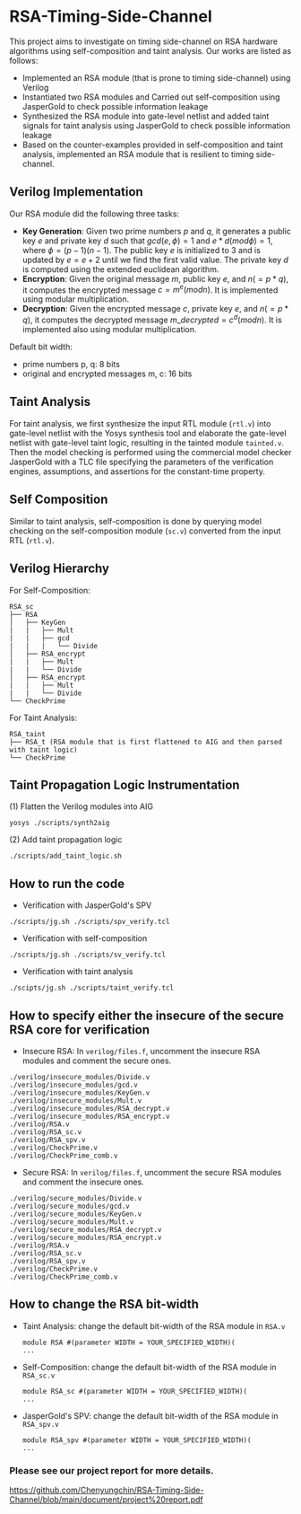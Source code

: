 # RSA-Timing-Side-Channel
This project aims to investigate on timing side-channel on RSA hardware algorithms using self-composition and taint analysis. Our works are listed as follows:
* Implemented an RSA module (that is prone to timing side-channel) using Verilog
* Instantiated two RSA modules and Carried out self-composition using JasperGold to check possible information leakage
* Synthesized the RSA module into gate-level netlist and added taint signals for taint analysis using JasperGold to check possible information leakage
* Based on the counter-examples provided in self-composition and taint analysis, implemented an RSA module that is resilient to timing side-channel.

## Verilog Implementation
Our RSA module did the following three tasks:
* **Key Generation**: Given two prime numbers $p$ and $q$, it generates a public key $e$ and private key $d$ such that $gcd(e, \phi) = 1$ and $e*d (mod \phi) = 1$, where $\phi = (p-1)(n-1)$. The public key $e$ is initialized to $3$ and is updated by $e=e+2$ until we find the first valid value. The private key $d$ is computed using the extended euclidean algorithm. 
* **Encryption**: Given the original message $m$, public key $e$, and $n (=p*q)$, it computes the encrypted message $c=m^e (mod n)$. It is implemented using modular multiplication.
* **Decryption**: Given the encrypted message $c$, private key $e$, and $n (=p*q)$, it computes the decrypted message $m\_{decrypted}=c^d (mod n)$. It is implemented also using modular multiplication.

Default bit width: 
* prime numbers p, q: 8 bits
* original and encrypted messages m, c: 16 bits

## Taint Analysis
For taint analysis, we first synthesize the input RTL module ($\texttt{rtl.v}$) into gate-level netlist with the Yosys synthesis tool and elaborate the gate-level netlist with gate-level taint logic, resulting in the tainted module $\texttt{tainted.v}$. 
Then the model checking is performed using the commercial model checker JasperGold with a TLC file specifying the parameters of the verification engines, assumptions, and assertions for the constant-time property.

## Self Composition
Similar to taint analysis, self-composition is done by querying model checking on the self-composition module ($\texttt{sc.v}$) converted from the input RTL ($\texttt{rtl.v}$).

## Verilog Hierarchy
For Self-Composition:
```
RSA_sc
├── RSA
│   ├── KeyGen
|   |   ├── Mult
|   |   ├── gcd
|   |   |   └── Divide
│   ├── RSA_encrypt
|   |   ├── Mult
|   |   └── Divide
│   ├── RSA_encrypt
|   |   ├── Mult
|   |   └── Divide
└── CheckPrime
```
For Taint Analysis:
```
RSA_taint
├── RSA_t (RSA module that is first flattened to AIG and then parsed with taint logic)
└── CheckPrime
```

## Taint Propagation Logic Instrumentation

(1) Flatten the Verilog modules into AIG
```
yosys ./scripts/synth2aig
```
(2) Add taint propagation logic
```
./scripts/add_taint_logic.sh
```

## How to run the code
* Verification with JasperGold's SPV
```
./scripts/jg.sh ./scripts/spv_verify.tcl    
```
* Verification with self-composition
```
./scripts/jg.sh ./scripts/sv_verify.tcl
```
* Verification with taint analysis
```
./scipts/jg.sh ./scripts/taint_verify.tcl
```

## How to specify either the insecure of the secure RSA core for verification
* Insecure RSA: In `verilog/files.f`, uncomment the insecure RSA modules and comment the secure ones.
```
./verilog/insecure_modules/Divide.v
./verilog/insecure_modules/gcd.v
./verilog/insecure_modules/KeyGen.v
./verilog/insecure_modules/Mult.v
./verilog/insecure_modules/RSA_decrypt.v
./verilog/insecure_modules/RSA_encrypt.v
./verilog/RSA.v
./verilog/RSA_sc.v
./verilog/RSA_spv.v
./verilog/CheckPrime.v
./verilog/CheckPrime_comb.v
```
* Secure RSA: In `verilog/files.f`, uncomment the secure RSA modules and comment the insecure ones.
```
./verilog/secure_modules/Divide.v
./verilog/secure_modules/gcd.v
./verilog/secure_modules/KeyGen.v
./verilog/secure_modules/Mult.v
./verilog/secure_modules/RSA_decrypt.v
./verilog/secure_modules/RSA_encrypt.v
./verilog/RSA.v
./verilog/RSA_sc.v
./verilog/RSA_spv.v
./verilog/CheckPrime.v
./verilog/CheckPrime_comb.v
```

## How to change the RSA bit-width
* Taint Analysis: change the default bit-width of the RSA module in `RSA.v`
  ```
  module RSA #(parameter WIDTH = YOUR_SPECIFIED_WIDTH)(
  ...
  ```
* Self-Composition: change the default bit-width of the RSA module in `RSA_sc.v`
  ```
  module RSA_sc #(parameter WIDTH = YOUR_SPECIFIED_WIDTH)(
  ...
  ```
* JasperGold's SPV: change the default bit-width of the RSA module in `RSA_spv.v`
  ```
  module RSA_spv #(parameter WIDTH = YOUR_SPECIFIED_WIDTH)(
  ...
  ```

### Please see our project report for more details.
https://github.com/Chenyungchin/RSA-Timing-Side-Channel/blob/main/document/project%20report.pdf
